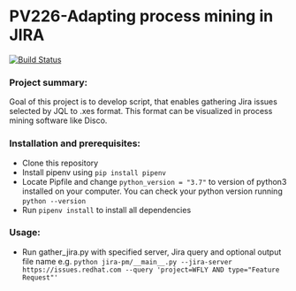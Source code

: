 # PV226-Adapting process mining in JIRA
[![Build Status](https://travis-ci.org/MichalCervenansky/PV226-Process-mining-project.svg?branch=master)](https://travis-ci.org/MichalCervenansky/PV226-Process-mining-project)
### Project summary:
Goal of this project is to develop script, that enables gathering Jira issues selected by JQL to .xes format. This format can be visualized in process mining software like Disco.

### Installation and prerequisites:
* Clone this repository
* Install pipenv using `pip install pipenv`
* Locate Pipfile and change `python_version = "3.7"` to version of python3 installed on your computer. You can check your python version running `python --version`
* Run `pipenv install` to install all dependencies

### Usage:
* Run gather_jira.py with specified server, Jira query and optional output file name e.g.
`python jira-pm/__main__.py --jira-server https://issues.redhat.com --query 'project=WFLY AND type="Feature Request"'`
